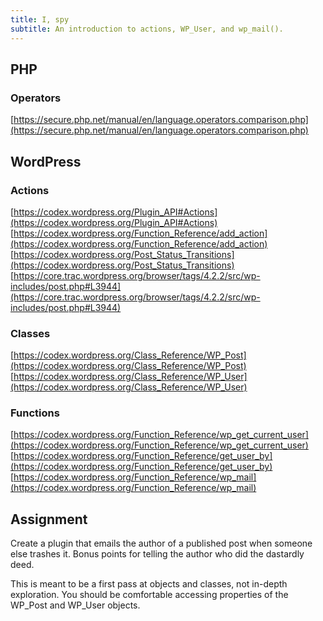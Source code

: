 ```yaml
---
title: I, spy
subtitle: An introduction to actions, WP_User, and wp_mail().
---
```

## PHP

### Operators
[https://secure.php.net/manual/en/language.operators.comparison.php](https://secure.php.net/manual/en/language.operators.comparison.php)

## WordPress

### Actions
[https://codex.wordpress.org/Plugin_API#Actions](https://codex.wordpress.org/Plugin_API#Actions)  
[https://codex.wordpress.org/Function_Reference/add_action](https://codex.wordpress.org/Function_Reference/add_action)  
[https://codex.wordpress.org/Post_Status_Transitions](https://codex.wordpress.org/Post_Status_Transitions)  
[https://core.trac.wordpress.org/browser/tags/4.2.2/src/wp-includes/post.php#L3944](https://core.trac.wordpress.org/browser/tags/4.2.2/src/wp-includes/post.php#L3944)

### Classes
[https://codex.wordpress.org/Class_Reference/WP_Post](https://codex.wordpress.org/Class_Reference/WP_Post)  
[https://codex.wordpress.org/Class_Reference/WP_User](https://codex.wordpress.org/Class_Reference/WP_User)

### Functions
[https://codex.wordpress.org/Function_Reference/wp_get_current_user](https://codex.wordpress.org/Function_Reference/wp_get_current_user)  
[https://codex.wordpress.org/Function_Reference/get_user_by](https://codex.wordpress.org/Function_Reference/get_user_by)  
[https://codex.wordpress.org/Function_Reference/wp_mail](https://codex.wordpress.org/Function_Reference/wp_mail)

## Assignment

Create a plugin that emails the author of a published post when someone else trashes it. Bonus points for telling the author who did the dastardly deed.

This is meant to be a first pass at objects and classes, not in-depth exploration. You should be comfortable accessing properties of the WP_Post and WP_User objects.
